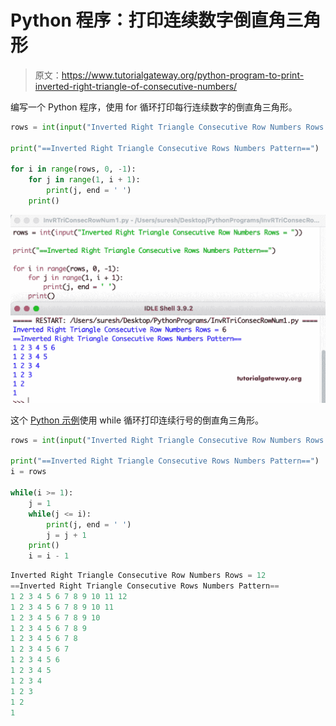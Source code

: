 # Python 程序：打印连续数字倒直角三角形

> 原文：<https://www.tutorialgateway.org/python-program-to-print-inverted-right-triangle-of-consecutive-numbers/>

编写一个 Python 程序，使用 for 循环打印每行连续数字的倒直角三角形。

```py
rows = int(input("Inverted Right Triangle Consecutive Row Numbers Rows = "))

print("==Inverted Right Triangle Consecutive Rows Numbers Pattern==")

for i in range(rows, 0, -1):
    for j in range(1, i + 1):
        print(j, end = ' ')
    print()
```

![Python Program to Print Inverted Right Triangle of Consecutive Numbers](img/ffcab155877e2e2fdae4c113bb573512.png)

这个 [Python 示例](https://www.tutorialgateway.org/python-programming-examples/)使用 while 循环打印连续行号的倒直角三角形。

```py
rows = int(input("Inverted Right Triangle Consecutive Row Numbers Rows = "))

print("==Inverted Right Triangle Consecutive Rows Numbers Pattern==")
i = rows

while(i >= 1):
    j = 1
    while(j <= i):
        print(j, end = ' ')
        j = j + 1
    print()
    i = i - 1
```

```py
Inverted Right Triangle Consecutive Row Numbers Rows = 12
==Inverted Right Triangle Consecutive Rows Numbers Pattern==
1 2 3 4 5 6 7 8 9 10 11 12 
1 2 3 4 5 6 7 8 9 10 11 
1 2 3 4 5 6 7 8 9 10 
1 2 3 4 5 6 7 8 9 
1 2 3 4 5 6 7 8 
1 2 3 4 5 6 7 
1 2 3 4 5 6 
1 2 3 4 5 
1 2 3 4 
1 2 3 
1 2 
1 
```